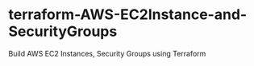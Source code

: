 # terraform-AWS-EC2Instance-and-SecurityGroups
Build AWS EC2 Instances, Security Groups using Terraform

